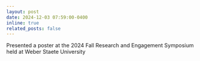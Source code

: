 ```yaml
---
layout: post
date: 2024-12-03 07:59:00-0400
inline: true
related_posts: false
---
```


 Presented a poster at the 2024 Fall Research and Engagement Symposium held at Weber Staete University
